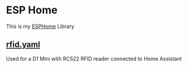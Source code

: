 # ESP Home

This is my [ESPHome](https://esphome.io/) Library 

## [rfid.yaml](https://github.com/tibuski/esphome/blob/main/rfid.yaml)

Used for a D1 Mini with RC522 RFID reader connected to Home Assistant 